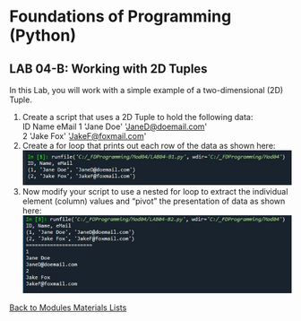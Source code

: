 # Foundations of Programming (Python)  

## LAB 04-B: Working with 2D Tuples

In this Lab, you will work with a simple example of a two-dimensional (2D) Tuple.   

1.	Create a script that uses a 2D Tuple to hold the following data:  
	ID Name eMail
	1 'Jane Doe' 'JaneD@doemail.com'  
	2 'Jake Fox' 'JakeF@foxmail.com'  
2.	Create a for loop that prints out each row of the data as shown here:  
![alt text](images/LAB04_B1.JPG "LAB04_B1")  
3. Now modify your script to use a nested for loop to extract the individual element (column) values and “pivot” the presentation of data as shown here:  
![alt text](images/LAB04_B2.JPG "LAB04_B2")  

[Back to Modules Materials Lists](../Modules.md#module-04-materials-list)